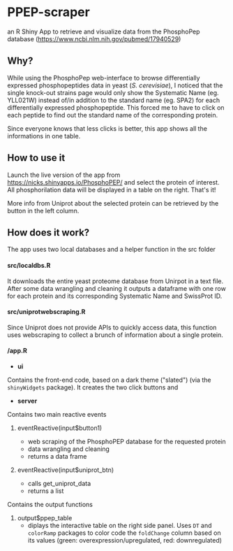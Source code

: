 # PPEP-scraper
an R Shiny App to retrieve and visualize data from the PhosphoPep database (https://www.ncbi.nlm.nih.gov/pubmed/17940529) 

## Why?
While using the PhosphoPep web-interface to browse differentially expressed phosphopeptides data in yeast (*S. cerevisiae*), I noticed that the single knock-out strains page would only show the Systematic Name (eg. YLL021W) instead of/in addition to the standard name (eg. SPA2) for each differentially expressed phosphopeptide. This forced me to have to click on each peptide to find out the standard name of the corresponding protein.

Since everyone knows that less clicks is better, this app shows all the informations in one table. 

## How to use it
Launch the live version of the app from https://nicks.shinyapps.io/PhosphoPEP/ and select the protein of interest. All phosphorilation data will be displayed in a table on the right. That's it! 

More info from Uniprot about the selected protein can be retrieved by the button in the left column.


## How does it work?

The app uses two local databases and a helper function in the src folder

#### src/localdbs.R
It downloads the entire yeast proteome database from Unirpot in a text file.
After some data wrangling and cleaning it outputs a dataframe with one row for each protein and its corresponding Systematic Name and SwissProt ID.

#### src/uniprotwebscraping.R
Since Uniprot does not provide APIs to quickly access data, this function uses webscraping to collect a brunch of information about a single protein.

#### /app.R

* **ui**

Contains the front-end code, based on a dark theme ("slated") (via the `shinyWidgets` package). It creates the two click buttons and 


* **server**

Contains two main reactive events 

1. eventReactive(input$button1)
    + web scraping of the PhosphoPEP database for the requested protein
    + data wrangling and cleaning
    + returns a data frame

2. eventReactive(input$uniprot_btn)
    + calls get_uniprot_data
    + returns a list

Contains the output functions

1. output$ppep_table
    + diplays the interactive table on the right side panel. Uses `DT` and `colorRamp` packages to color code the `foldChange` column based on its values (green: overexpression/upregulated, red: downregulated)

